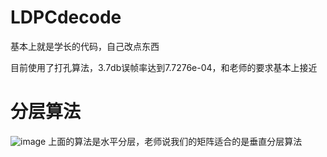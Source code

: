 # LDPCdecode
基本上就是学长的代码，自己改点东西

目前使用了打孔算法，3.7db误帧率达到7.7276e-04，和老师的要求基本上接近

# 分层算法

![image](https://user-images.githubusercontent.com/69625023/140442698-309cedd4-0353-4e24-af18-b6ac67a51e2f.png)
上面的算法是水平分层，老师说我们的矩阵适合的是垂直分层算法
